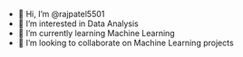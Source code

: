 - 👋 Hi, I’m @rajpatel5501
- 👀 I’m interested in Data Analysis
- 🌱 I’m currently learning Machine Learning
- 💞️ I’m looking to collaborate on Machine Learning projects

<!---
rajpatel5501/rajpatel5501 is a ✨ special ✨ repository because its `README.md` (this file) appears on your GitHub profile.
You can click the Preview link to take a look at your changes.
--->
